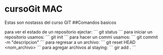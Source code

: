 # cursoGit MAC
Estas son nostasss del curso GIT
##Comandos basicos

para ver el estado de un repositorio  ejectar:
´´´
git status
´´´
para iniciar un repositorio usamos:
´´´
git init
´´´
para hacer un commi usamos:
´´´
git commit -m "descripcion"
´´´
para regresar a un archivo:
´´´
git reset HEAD <nom_archivo>
´´´
para agregar archivos al staying:
´´´
gir add .
´´´
